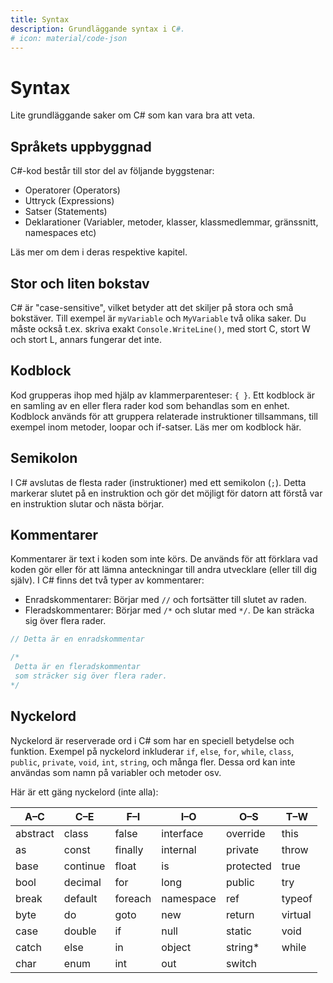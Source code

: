 ```yaml
---
title: Syntax
description: Grundläggande syntax i C#.
# icon: material/code-json
---
```


# Syntax

Lite grundläggande saker om C# som kan vara bra att veta.

## Språkets uppbyggnad

C#-kod består till stor del av följande byggstenar:

* Operatorer (Operators)
* Uttryck (Expressions)
* Satser (Statements)
* Deklarationer (Variabler, metoder, klasser, klassmedlemmar, gränssnitt, namespaces etc)

Läs mer om dem i deras respektive kapitel.

## Stor och liten bokstav
C# är "case-sensitive", vilket betyder att det skiljer på stora och små bokstäver. Till exempel är `myVariable` och `MyVariable` två olika saker. Du måste också t.ex. skriva exakt `Console.WriteLine()`, med stort C, stort W och stort L, annars fungerar det inte.

## Kodblock
Kod grupperas ihop med hjälp av klammerparenteser: `{ }`. Ett kodblock är en samling av en eller flera rader kod som behandlas som en enhet. Kodblock används för att gruppera relaterade instruktioner tillsammans, till exempel inom metoder, loopar och if-satser. Läs mer om kodblock här.

## Semikolon
I C# avslutas de flesta rader (instruktioner) med ett semikolon (`;`). Detta markerar slutet på en instruktion och gör det möjligt för datorn att förstå var en instruktion slutar och nästa börjar.

## Kommentarer
Kommentarer är text i koden som inte körs. De används för att förklara vad koden gör eller för att lämna anteckningar till andra utvecklare (eller till dig själv). I C# finns det två typer av kommentarer:
- Enradskommentarer: Börjar med `//` och fortsätter till slutet av raden.
- Fleradskommentarer: Börjar med `/*` och slutar med `*/`. De kan sträcka sig över flera rader.

```csharp
// Detta är en enradskommentar

/*
 Detta är en fleradskommentar
 som sträcker sig över flera rader.
*/
```

## Nyckelord
Nyckelord är reserverade ord i C# som har en speciell betydelse och funktion. Exempel på nyckelord inkluderar `if`, `else`, `for`, `while`, `class`, `public`, `private`, `void`, `int`, `string`, och många fler. Dessa ord kan inte användas som namn på variabler och metoder osv.

Här är ett gäng nyckelord (inte alla):

| A–C      | C–E      | F–I     | I–O       | O–S       | T–W     |
| -------- | -------- | ------- | --------- | --------- | ------- |
| abstract | class    | false   | interface | override  | this    |
| as       | const    | finally | internal  | private   | throw   |
| base     | continue | float   | is        | protected | true    |
| bool     | decimal  | for     | long      | public    | try     |
| break    | default  | foreach | namespace | ref       | typeof  |
| byte     | do       | goto    | new       | return    | virtual |
| case     | double   | if      | null      | static    | void    |
| catch    | else     | in      | object    | string\*  | while   |
| char     | enum     | int     | out       | switch    |         |